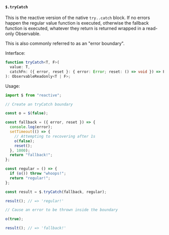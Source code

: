 
#### `$.tryCatch`

This is the reactive version of the native `try..catch` block. If no errors happen the regular value function is executed, otherwise the fallback function is executed, whatever they return is returned wrapped in a read-only Observable.

This is also commonly referred to as an "error boundary".

Interface:

```ts
function tryCatch<T, F>(
  value: T,
  catchFn: ({ error, reset }: { error: Error; reset: () => void }) => F,
): ObservableReadonly<T | F>;
```

Usage:

```ts
import $ from "reactive";

// Create an tryCatch boundary

const o = $(false);

const fallback = ({ error, reset }) => {
  console.log(error);
  setTimeout(() => {
    // Attempting to recovering after 1s
    o(false);
    reset();
  }, 1000);
  return "fallback!";
};

const regular = () => {
  if (o()) throw "whoops!";
  return "regular!";
};

const result = $.tryCatch(fallback, regular);

result(); // => 'regular!'

// Cause an error to be thrown inside the boundary

o(true);

result(); // => 'fallback!'
```
























